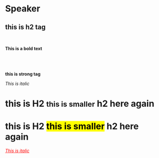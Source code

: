 # Speaker
<!DOCTYPE html>
<html>

<head>
<title> This is webpage for html tags</title>
<style>

body{
background-image:url("fuel.PNG");
background-repeat:no-repeat;
background-size:contain;

background-position:center;

}
</style>
</head>

<body>


<h2>this is h2 tag</h2>

<br>

<b>This is a bold text </b>
<br><br><br><br>

<strong> this is strong tag</strong>
<br>

<i>This is italic</i>

<h1>this is H2 <small> this is smaller</small> h2 here again </h1>

<h1>this is H2 <mark> this is smaller</mark> h2 here again </h1>


<i><a href="firstClass.html" style="color:red;"> This is italic </a></i>

<br>
</body>
</html>